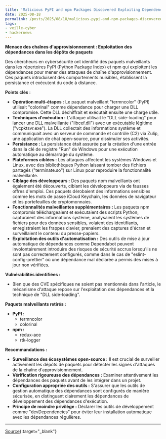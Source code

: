 ```yaml
---
title: 'Malicious PyPI and npm Packages Discovered Exploiting Dependencies in Supply Chain Attacks'
date: 2025-08-18
permalink: /posts/2025/08/18/malicious-pypi-and-npm-packages-discovered-exploiting-dependencies-in-supply-chain-attacks/
tags:
- veille-cyber
- hackernews
---
```

**Menace des chaînes d'approvisionnement : Exploitation des dépendances dans les dépôts de paquets**

Des chercheurs en cybersécurité ont identifié des paquets malveillants dans les répertoires PyPI (Python Package Index) et npm qui exploitent les dépendances pour mener des attaques de chaîne d'approvisionnement. Ces paquets introduisent des comportements nuisibles, établissent la persistance et exécutent du code à distance.

**Points clés :**

*   **Opération multi-étapes :** Le paquet malveillant "termncolor" (PyPI) utilisait "colorinal" comme dépendance pour charger une DLL compromise. Cette DLL déchiffrait et exécutait ensuite une charge utile.
*   **Techniques d'exécution :** L'attaque utilisait le "DLL side-loading" pour lancer une DLL malveillante ("libcef.dll") avec un exécutable légitime ("vcpktsvr.exe"). La DLL collectait des informations système et communiquait avec un serveur de commande et contrôle (C2) via Zulip, une application de chat open-source, pour dissimuler ses activités.
*   **Persistance :** La persistance était assurée par la création d'une entrée dans la clé de registre "Run" de Windows pour une exécution automatique au démarrage du système.
*   **Plateformes ciblées :** Les attaques affectent les systèmes Windows et Linux, avec des bibliothèques Python laissant tomber des fichiers partagés ("terminate.so") sur Linux pour reproduire la fonctionnalité malveillante.
*   **Ciblage des développeurs :** Des paquets npm malveillants ont également été découverts, ciblant les développeurs via de fausses offres d'emploi. Ces paquets dérobaient des informations sensibles comme les mots de passe iCloud Keychain, les données de navigateur et les portefeuilles de cryptomonnaies.
*   **Fonctionnalités malveillantes supplémentaires :** Les paquets npm compromis téléchargeaient et exécutaient des scripts Python, capturaient des informations système, analysaient les systèmes de fichiers pour des données sensibles, volaient des identifiants, enregistraient les frappes clavier, prenaient des captures d'écran et surveillaient le contenu du presse-papiers.
*   **Exploitation des outils d'automatisation :** Des outils de mise à jour automatique de dépendances comme Dependabot peuvent involontairement introduire des risques de sécurité accrus lorsqu'ils ne sont pas correctement configurés, comme dans le cas de "eslint-config-prettier" où une dépendance mal déclarée a permis des mises à jour non vérifiées.

**Vulnérabilités identifiées :**

*   Bien que des CVE spécifiques ne soient pas mentionnés dans l'article, le mécanisme d'attaque repose sur l'exploitation des dépendances et la technique de "DLL side-loading".

**Paquets malveillants retirés :**

*   **PyPI :**
    *   termncolor
    *   colorinal
*   **npm :**
    *   redux-ace
    *   rtk-logger

**Recommandations :**

*   **Surveillance des écosystèmes open-source :** Il est crucial de surveiller activement les dépôts de paquets pour détecter les signes d'attaques de la chaîne d'approvisionnement.
*   **Vérification rigoureuse des dépendances :** Examiner attentivement les dépendances des paquets avant de les intégrer dans un projet.
*   **Configuration appropriée des outils :** S'assurer que les outils de gestion automatique des dépendances sont configurés de manière sécurisée, en distinguant clairement les dépendances de développement des dépendances d'exécution.
*   **Principe de moindre privilège :** Déclarer les outils de développement comme "devDependencies" pour éviter leur installation automatique avec les dépendances régulières.

---
[Source](https://thehackernews.com/2025/08/malicious-pypi-and-npm-packages.html){:target="_blank"}
